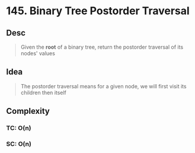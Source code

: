 # 145. Binary Tree Postorder Traversal

## Desc

> Given the **root** of a binary tree, return the postorder traversal of its nodes' values

## Idea

> The postorder traversal means for a given node, we will first visit its children then itself

## Complexity

### TC: O(n)

### SC: O(n)